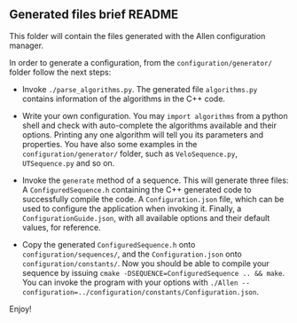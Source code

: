 Generated files brief README
----------------------------

This folder will contain the files generated with the Allen configuration manager.

In order to generate a configuration, from the `configuration/generator/` folder follow the next steps:

* Invoke `./parse_algorithms.py`. The generated file `algorithms.py` contains information of the algorithms in the C++ code.

* Write your own configuration. You may `import algorithms` from a python shell and check with auto-complete the algorithms available and their options. Printing any one algorithm will tell you its parameters and properties. You have also some examples in the `configuration/generator/` folder, such as `VeloSequence.py`, `UTSequence.py` and so on.

* Invoke the `generate` method of a sequence. This will generate three files: A `ConfiguredSequence.h` containing the C++ generated code to successfully compile the code. A `Configuration.json` file, which can be used to configure the application when invoking it. Finally, a `ConfigurationGuide.json`, with all available options and their default values, for reference.

* Copy the generated `ConfiguredSequence.h` onto `configuration/sequences/`, and the `Configuration.json` onto `configuration/constants/`. Now you should be able to compile your sequence by issuing `cmake -DSEQUENCE=ConfiguredSequence .. && make`. You can invoke the program with your options with `./Allen --configuration=../configuration/constants/Configuration.json`.

Enjoy!
